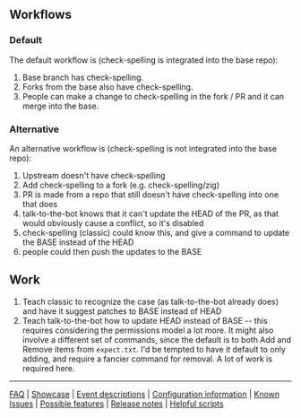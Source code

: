 ## Workflows

### Default

The default workflow is (check-spelling is integrated into the base repo):

1. Base branch has check-spelling.
2. Forks from the base also have check-spelling.
3. People can make a change to check-spelling in the fork / PR and it can merge into the base.

### Alternative

An alternative workflow is (check-spelling is not integrated into the base repo):

1. Upstream doesn't have check-spelling
2. Add check-spelling to a fork (e.g. check-spelling/zig)
3. PR is made from a repo that still doesn't have check-spelling into one that does
4. talk-to-the-bot knows that it can't update the HEAD of the PR, as that would obviously cause a conflict, so it's disabled
5. check-spelling (classic) could know this, and give a command to update the BASE instead of the HEAD
6. people could then push the updates to the BASE

## Work

1. Teach classic to recognize the case (as talk-to-the-bot already does) and have it suggest patches to BASE instead of HEAD
2. Teach talk-to-the-bot how to update HEAD instead of BASE -- this requires considering the permissions model a lot more. It might also involve a different set of commands, since the default is to both Add and Remove items from `expect.txt`. I'd be tempted to have it default to only adding, and require a fancier command for removal. A lot of work is required here.

---
[FAQ](FAQ.md) | [Showcase](Showcase.md) | [Event descriptions](Event-descriptions.md) | [Configuration information](Configuration-information.md) | [Known Issues](Known-Issues.md) | [Possible features](Possible-features.md) | [Release notes](Release-notes.md) | [Helpful scripts](Helpful-scripts.md)
